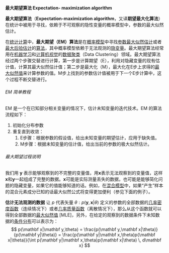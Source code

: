 **最大期望算法 Expectation- maximization algorithm**

**最大期望算法**（**Expectation-maximization algorithm**，又译**期望最大化算法**）在统计中被用于寻找，依赖于不可观察的隐性变量的概率模型中，参数的最大似然估计。

在[统计](https://zh.wikipedia.org/wiki/%E7%BB%9F%E8%AE%A1 "统计")[计算](https://zh.wikipedia.org/wiki/%E8%AE%A1%E7%AE%97 "计算")中，**最大期望（EM）算法**是在[概率模型](https://zh.wikipedia.org/wiki/%E6%A6%82%E7%8E%87%E6%A8%A1%E5%9E%8B "概率模型")中寻找[参数](https://zh.wikipedia.org/wiki/%E5%8F%82%E6%95%B0 "参数")[最大似然估计](https://zh.wikipedia.org/wiki/%E6%9C%80%E5%A4%A7%E4%BC%BC%E7%84%B6%E4%BC%B0%E8%AE%A1 "最大似然估计")或者[最大后验估计](https://zh.wikipedia.org/wiki/%E6%9C%80%E5%A4%A7%E5%90%8E%E9%AA%8C%E6%A6%82%E7%8E%87 "最大后验概率")的[算法](https://zh.wikipedia.org/wiki/%E7%AE%97%E6%B3%95 "算法")，其中概率模型依赖于无法观测的[隐变量](https://zh.wikipedia.org/wiki/%E9%9A%90%E5%8F%98%E9%87%8F "隐变量")。最大期望算法经常用在[机器学习](https://zh.wikipedia.org/wiki/%E6%9C%BA%E5%99%A8%E5%AD%A6%E4%B9%A0 "机器学习")和[计算机视觉](https://zh.wikipedia.org/wiki/%E8%AE%A1%E7%AE%97%E6%9C%BA%E8%A7%86%E8%A7%89 "计算机视觉")的[数据聚类](https://zh.wikipedia.org/wiki/%E6%95%B0%E6%8D%AE%E8%81%9A%E7%B1%BB "数据聚类")（Data Clustering）领域。最大期望算法经过两个步骤交替进行计算，第一步是计算期望（E），利用对隐藏变量的现有估计值，计算其最大似然估计值；第二步是最大化（M），最大化在E步上求得的[最大似然值](https://zh.wikipedia.org/wiki/%E6%9C%80%E5%A4%A7%E4%BC%BC%E7%84%B6%E4%BC%B0%E8%AE%A1 "最大似然估计")来计算参数的值。M步上找到的参数估计值被用于下一个E步计算中，这个过程不断交替进行。

###### EM 简单教程
EM 是一个在已知部分相关变量的情况下，估计未知变量的迭代技术。EM 的算法流程如下：
1. 初始化分布参数
2. 重复直到收敛：
	1. E步骤：根据参数的假设值，给出未知变量的期望估计，应用于缺失值。
	2. M步骤：根据未知变量的估计值，给出当前的参数的极大似然估计。
###### 最大期望过程说明
我们用 $\mathbf y$ 表示能够观察到的不完整的变量值，用$\mathbf x$表示无法观察到的变量值，这样$\mathbf x$和$\mathbf y$一起组成了完整的数据。$\mathbf x$可能是实际测量丢失的数据，也可能是能够简化问题的隐藏变量，如果它的值能够知道的话。例如，在[混合模型](https://zh.wikipedia.org/wiki/%E6%B7%B7%E5%90%88%E6%A8%A1%E5%9E%8B "混合模型")中，如果“产生”样本的混合元素成分已知的话最大似然公式将变得更加便利（参见下面的例子）。

**估计无法观测的数据**
让 $p$ 代表矢量 $\theta:p(\mathbf y,\mathbf x|\theta)$ 定义的参数的全部数据的[几率密度函数](https://zh.wikipedia.org/wiki/%E6%A9%9F%E7%8E%87%E5%AF%86%E5%BA%A6%E5%87%BD%E6%95%B8 "几率密度函数")（连续情况下）或者[几率质量函数](https://zh.wikipedia.org/wiki/%E6%A9%9F%E7%8E%87%E8%B3%AA%E9%87%8F%E5%87%BD%E6%95%B8 "几率质量函数")（离散情况下），那么从这个函数就可以得到全部数据的[最大似然值](https://zh.wikipedia.org/wiki/%E6%9C%80%E5%A4%A7%E4%BC%BC%E7%84%B6%E4%BC%B0%E8%AE%A1 "最大似然估计") [MLE]，另外，在给定的观察到的数据条件下未知数据的[条件分布](https://zh.wikipedia.org/wiki/%E6%9D%A1%E4%BB%B6%E5%88%86%E5%B8%83 "条件分布")可以表示为：
$$
p(\mathbf x|\mathbf y,\theta) = \frac{p(\mathbf y,\mathbf x|\theta)}{p(\mathbf y|\theta)} = \frac{p(\mathbf y|\mathbf x,\theta)p(\mathbf x|\theta)}{\int p(\mathbf y|\mathbf x,\theta)p(\mathbf x|\theta) \, d\mathbf x}
$$

